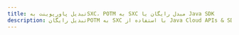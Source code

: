---title: تبدیل پاورپوینت بهSXC، POTM به SXC مبدل رایگان یا Java SDKdescription: تبدیل رایگانPOTM به SXC با استفاده از Java Cloud APIs & SDK. همچنین اسناد Microsoft PowerPoint را در Cloud ایجاد، ویرایش و رندر کنید.---